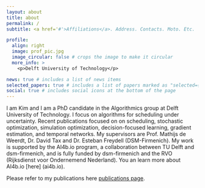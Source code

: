 ```yaml
---
layout: about
title: about
permalink: /
subtitle: <a href='#'>Affiliations</a>. Address. Contacts. Moto. Etc.

profile:
  align: right
  image: prof_pic.jpg
  image_circular: false # crops the image to make it circular
  more_info: >
    <p>Delft University of Technology</p>

news: true # includes a list of news items
selected_papers: true # includes a list of papers marked as "selected={true}"
social: true # includes social icons at the bottom of the page
---
```


I am Kim and I am a PhD candidate in the Algorithmics group at Delft University of Technology. I focus on algorithms for scheduling under uncertainty. Recent publications focused on on scheduling, stochastic optimization, simulation optimization, decision-focused learning, gradient estimation, and temporal networks. My supervisors are Prof. Mathijs de Weerdt, Dr. David Tax and Dr. Esteban Freydell (DSM-Firmenich). My work is supported by the AI4b.io program, a collaboration between TU Delft and dsm-firmenich, and is fully funded by dsm-firmenich and the RVO (Rijksdienst voor Ondernemend Nederland). You an learn more about AI4b.io [here] (ai4b.io).

Please refer to my publications here [publications page](/al-folio/publications/).


